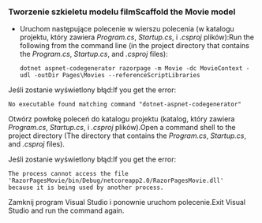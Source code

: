 <a name="scaffold"></a>
### <a name="scaffold-the-movie-model"></a><span data-ttu-id="d8186-101">Tworzenie szkieletu modelu film</span><span class="sxs-lookup"><span data-stu-id="d8186-101">Scaffold the Movie model</span></span>

* <span data-ttu-id="d8186-102">Uruchom następujące polecenie w wierszu polecenia (w katalogu projektu, który zawiera *Program.cs*, *Startup.cs*, i *.csproj* plików):</span><span class="sxs-lookup"><span data-stu-id="d8186-102">Run the following from the command line (in the project directory that contains the *Program.cs*, *Startup.cs*, and *.csproj* files):</span></span>

  ```console
  dotnet aspnet-codegenerator razorpage -m Movie -dc MovieContext -udl -outDir Pages\Movies --referenceScriptLibraries
  ```

<span data-ttu-id="d8186-103">Jeśli zostanie wyświetlony błąd:</span><span class="sxs-lookup"><span data-stu-id="d8186-103">If you get the error:</span></span>
  ```
No executable found matching command "dotnet-aspnet-codegenerator"
  ```

<span data-ttu-id="d8186-104">Otwórz powłokę poleceń do katalogu projektu (katalog, który zawiera *Program.cs*, *Startup.cs*, i *.csproj* plików).</span><span class="sxs-lookup"><span data-stu-id="d8186-104">Open a command shell to the project directory (The directory that contains the *Program.cs*, *Startup.cs*, and *.csproj* files).</span></span>

<span data-ttu-id="d8186-105">Jeśli zostanie wyświetlony błąd:</span><span class="sxs-lookup"><span data-stu-id="d8186-105">If you get the error:</span></span>
  ```
  The process cannot access the file
 'RazorPagesMovie/bin/Debug/netcoreapp2.0/RazorPagesMovie.dll'
  because it is being used by another process.
  ```

<span data-ttu-id="d8186-106">Zamknij program Visual Studio i ponownie uruchom polecenie.</span><span class="sxs-lookup"><span data-stu-id="d8186-106">Exit Visual Studio and run the command again.</span></span>
